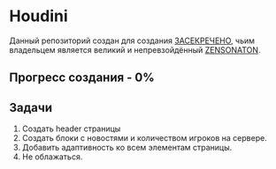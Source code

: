 # Houdini
Данный репозиторий создан для создания [ЗАСЕКРЕЧЕНО](https://kriswis.github.io/Houdini/), чьим владельцем является великий и непревзойдённый [ZENSONATON](https://github.com/Zensonaton).

## Прогресс создания - 0%

## Задачи 
  1. Создать header страницы
  2. Создать блоки с новостями и количеством игроков на сервере.
  3. Добавить адаптивность ко всем элементам страницы.
  4. Не облажаться.
